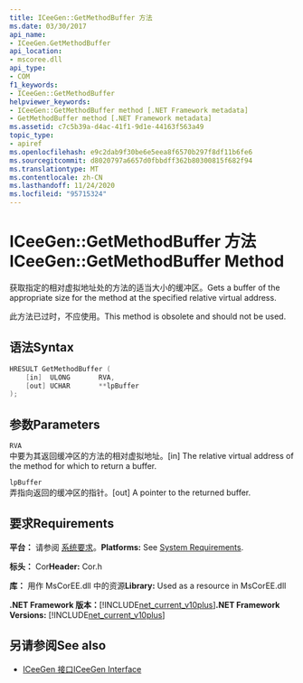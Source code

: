 ```yaml
---
title: ICeeGen::GetMethodBuffer 方法
ms.date: 03/30/2017
api_name:
- ICeeGen.GetMethodBuffer
api_location:
- mscoree.dll
api_type:
- COM
f1_keywords:
- ICeeGen::GetMethodBuffer
helpviewer_keywords:
- ICeeGen::GetMethodBuffer method [.NET Framework metadata]
- GetMethodBuffer method [.NET Framework metadata]
ms.assetid: c7c5b39a-d4ac-41f1-9d1e-44163f563a49
topic_type:
- apiref
ms.openlocfilehash: e9c2dab9f30be6e5eea8f6570b297f8df11b6fe6
ms.sourcegitcommit: d8020797a6657d0fbbdff362b80300815f682f94
ms.translationtype: MT
ms.contentlocale: zh-CN
ms.lasthandoff: 11/24/2020
ms.locfileid: "95715324"
---
```

# <a name="iceegengetmethodbuffer-method"></a><span data-ttu-id="76279-102">ICeeGen::GetMethodBuffer 方法</span><span class="sxs-lookup"><span data-stu-id="76279-102">ICeeGen::GetMethodBuffer Method</span></span>

<span data-ttu-id="76279-103">获取指定的相对虚拟地址处的方法的适当大小的缓冲区。</span><span class="sxs-lookup"><span data-stu-id="76279-103">Gets a buffer of the appropriate size for the method at the specified relative virtual address.</span></span>  
  
 <span data-ttu-id="76279-104">此方法已过时，不应使用。</span><span class="sxs-lookup"><span data-stu-id="76279-104">This method is obsolete and should not be used.</span></span>  
  
## <a name="syntax"></a><span data-ttu-id="76279-105">语法</span><span class="sxs-lookup"><span data-stu-id="76279-105">Syntax</span></span>  
  
```cpp  
HRESULT GetMethodBuffer (  
    [in]  ULONG       RVA,  
    [out] UCHAR       **lpBuffer  
);  
```  
  
## <a name="parameters"></a><span data-ttu-id="76279-106">参数</span><span class="sxs-lookup"><span data-stu-id="76279-106">Parameters</span></span>  

 `RVA`  
 <span data-ttu-id="76279-107">中要为其返回缓冲区的方法的相对虚拟地址。</span><span class="sxs-lookup"><span data-stu-id="76279-107">[in] The relative virtual address of the method for which to return a buffer.</span></span>  
  
 `lpBuffer`  
 <span data-ttu-id="76279-108">弄指向返回的缓冲区的指针。</span><span class="sxs-lookup"><span data-stu-id="76279-108">[out] A pointer to the returned buffer.</span></span>  
  
## <a name="requirements"></a><span data-ttu-id="76279-109">要求</span><span class="sxs-lookup"><span data-stu-id="76279-109">Requirements</span></span>  

 <span data-ttu-id="76279-110">**平台：** 请参阅 [系统要求](../../get-started/system-requirements.md)。</span><span class="sxs-lookup"><span data-stu-id="76279-110">**Platforms:** See [System Requirements](../../get-started/system-requirements.md).</span></span>  
  
 <span data-ttu-id="76279-111">**标头：** Cor</span><span class="sxs-lookup"><span data-stu-id="76279-111">**Header:** Cor.h</span></span>  
  
 <span data-ttu-id="76279-112">**库：** 用作 MsCorEE.dll 中的资源</span><span class="sxs-lookup"><span data-stu-id="76279-112">**Library:** Used as a resource in MsCorEE.dll</span></span>  
  
 <span data-ttu-id="76279-113">**.NET Framework 版本：**[!INCLUDE[net_current_v10plus](../../../../includes/net-current-v10plus-md.md)]</span><span class="sxs-lookup"><span data-stu-id="76279-113">**.NET Framework Versions:** [!INCLUDE[net_current_v10plus](../../../../includes/net-current-v10plus-md.md)]</span></span>  
  
## <a name="see-also"></a><span data-ttu-id="76279-114">另请参阅</span><span class="sxs-lookup"><span data-stu-id="76279-114">See also</span></span>

- [<span data-ttu-id="76279-115">ICeeGen 接口</span><span class="sxs-lookup"><span data-stu-id="76279-115">ICeeGen Interface</span></span>](iceegen-interface.md)
